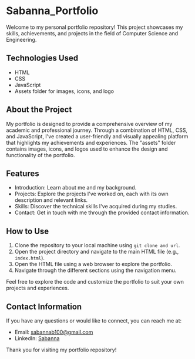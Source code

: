 # Sabanna_Portfolio
Welcome to my personal portfolio repository! This project showcases my skills, achievements, and projects in the field of Computer Science and Engineering.

## Technologies Used

- HTML
- CSS
- JavaScript
- Assets folder for images, icons, and logo

## About the Project

My portfolio is designed to provide a comprehensive overview of my academic and professional journey. Through a combination of HTML, CSS, and JavaScript, I've created a user-friendly and visually appealing platform that highlights my achievements and experiences. The "assets" folder contains images, icons, and logos used to enhance the design and functionality of the portfolio.

## Features

- Introduction: Learn about me and my background.
- Projects: Explore the projects I've worked on, each with its own description and relevant links.
- Skills: Discover the technical skills I've acquired during my studies.
- Contact: Get in touch with me through the provided contact information.

## How to Use

1. Clone the repository to your local machine using `git clone and url`.
2. Open the project directory and navigate to the main HTML file (e.g., `index.html`).
3. Open the HTML file using a web browser to explore the portfolio.
4. Navigate through the different sections using the navigation menu.

Feel free to explore the code and customize the portfolio to suit your own projects and experiences.

## Contact Information

If you have any questions or would like to connect, you can reach me at:

- Email: [sabannab100@gmail.com](mailto:sabannab100@gmail.com)
- LinkedIn: [Sabanna]([https://www.linkedin.com/in/your-profile](https://www.linkedin.com/in/sabanna-652a81171/))

Thank you for visiting my portfolio repository!


